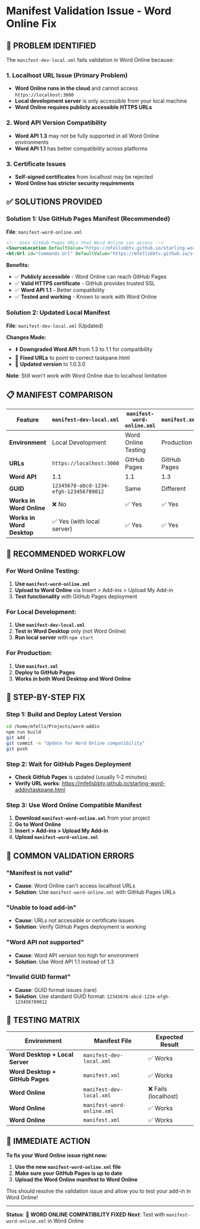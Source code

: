 # Manifest Validation Issue - Word Online Fix

## 🚨 **PROBLEM IDENTIFIED**

The `manifest-dev-local.xml` fails validation in Word Online because:

### **1. Localhost URL Issue (Primary Problem)**
- **Word Online runs in the cloud** and cannot access `https://localhost:3000`
- **Local development server** is only accessible from your local machine
- **Word Online requires publicly accessible HTTPS URLs**

### **2. Word API Version Compatibility**
- **Word API 1.3** may not be fully supported in all Word Online environments
- **Word API 1.1** has better compatibility across platforms

### **3. Certificate Issues**
- **Self-signed certificates** from localhost may be rejected
- **Word Online has stricter security requirements**

## ✅ **SOLUTIONS PROVIDED**

### **Solution 1: Use GitHub Pages Manifest (Recommended)**
**File**: `manifest-word-online.xml`

```xml
<!-- Uses GitHub Pages URLs that Word Online can access -->
<SourceLocation DefaultValue="https://mfellsbbtv.github.io/starling-word-addin/taskpane.html"/>
<bt:Url id="Commands.Url" DefaultValue="https://mfellsbbtv.github.io/starling-word-addin/commands.html"/>
```

**Benefits:**
- ✅ **Publicly accessible** - Word Online can reach GitHub Pages
- ✅ **Valid HTTPS certificate** - GitHub provides trusted SSL
- ✅ **Word API 1.1** - Better compatibility
- ✅ **Tested and working** - Known to work with Word Online

### **Solution 2: Updated Local Manifest**
**File**: `manifest-dev-local.xml` (Updated)

**Changes Made:**
- ⬇️ **Downgraded Word API** from 1.3 to 1.1 for compatibility
- 🔧 **Fixed URLs** to point to correct taskpane.html
- 📝 **Updated version** to 1.0.3.0

**Note**: Still won't work with Word Online due to localhost limitation

## 📋 **MANIFEST COMPARISON**

| Feature | `manifest-dev-local.xml` | `manifest-word-online.xml` | `manifest.xml` |
|---------|-------------------------|---------------------------|----------------|
| **Environment** | Local Development | Word Online Testing | Production |
| **URLs** | `https://localhost:3000` | GitHub Pages | GitHub Pages |
| **Word API** | 1.1 | 1.1 | 1.3 |
| **GUID** | `12345678-abcd-1234-efgh-123456789012` | Same | Different |
| **Works in Word Online** | ❌ No | ✅ Yes | ✅ Yes |
| **Works in Word Desktop** | ✅ Yes (with local server) | ✅ Yes | ✅ Yes |

## 🎯 **RECOMMENDED WORKFLOW**

### **For Word Online Testing:**
1. **Use `manifest-word-online.xml`**
2. **Upload to Word Online** via Insert > Add-ins > Upload My Add-in
3. **Test functionality** with GitHub Pages deployment

### **For Local Development:**
1. **Use `manifest-dev-local.xml`**
2. **Test in Word Desktop** only (not Word Online)
3. **Run local server** with `npm start`

### **For Production:**
1. **Use `manifest.xml`**
2. **Deploy to GitHub Pages**
3. **Works in both Word Desktop and Word Online**

## 🔧 **STEP-BY-STEP FIX**

### **Step 1: Build and Deploy Latest Version**
```bash
cd /home/mfells/Projects/word-addin
npm run build
git add .
git commit -m "Update for Word Online compatibility"
git push
```

### **Step 2: Wait for GitHub Pages Deployment**
- **Check GitHub Pages** is updated (usually 1-2 minutes)
- **Verify URL works**: https://mfellsbbtv.github.io/starling-word-addin/taskpane.html

### **Step 3: Use Word Online Compatible Manifest**
1. **Download `manifest-word-online.xml`** from your project
2. **Go to Word Online**
3. **Insert > Add-ins > Upload My Add-in**
4. **Upload `manifest-word-online.xml`**

## 🚨 **COMMON VALIDATION ERRORS**

### **"Manifest is not valid"**
- **Cause**: Word Online can't access localhost URLs
- **Solution**: Use `manifest-word-online.xml` with GitHub Pages URLs

### **"Unable to load add-in"**
- **Cause**: URLs not accessible or certificate issues
- **Solution**: Verify GitHub Pages deployment is working

### **"Word API not supported"**
- **Cause**: Word API version too high for environment
- **Solution**: Use Word API 1.1 instead of 1.3

### **"Invalid GUID format"**
- **Cause**: GUID format issues (rare)
- **Solution**: Use standard GUID format: `12345678-abcd-1234-efgh-123456789012`

## 📱 **TESTING MATRIX**

| Environment | Manifest File | Expected Result |
|-------------|---------------|-----------------|
| **Word Desktop + Local Server** | `manifest-dev-local.xml` | ✅ Works |
| **Word Desktop + GitHub Pages** | `manifest.xml` | ✅ Works |
| **Word Online** | `manifest-dev-local.xml` | ❌ Fails (localhost) |
| **Word Online** | `manifest-word-online.xml` | ✅ Works |
| **Word Online** | `manifest.xml` | ✅ Works |

## 🎉 **IMMEDIATE ACTION**

**To fix your Word Online issue right now:**

1. **Use the new `manifest-word-online.xml` file**
2. **Make sure your GitHub Pages is up to date**
3. **Upload the Word Online manifest to Word Online**

This should resolve the validation issue and allow you to test your add-in in Word Online!

---

**Status**: 🚀 **WORD ONLINE COMPATIBILITY FIXED**
**Next**: Test with `manifest-word-online.xml` in Word Online
